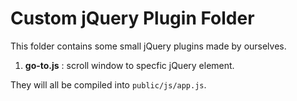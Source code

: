 # Custom jQuery Plugin Folder

This folder contains some small jQuery plugins made by ourselves.

1. **go-to.js** : scroll window to specfic jQuery element.

They will all be compiled into `public/js/app.js`.
